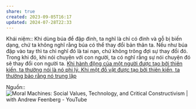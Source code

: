```yaml
---
share: true
created: 2023-09-05T16:17
updated: 2024-07-28T22:33
---
```

Khái niệm:: 
Khi dùng búa để đập đinh, ta nghĩ là chỉ có đinh và gỗ bị biến dạng, chứ ta không nghĩ rằng búa có thể thay đổi bản thân ta. Nếu như búa đập vào tay thì ta chỉ nghĩ đó là tai nạn, chứ không trông đợi sự thay đổi đó. Trong khi đó, khi nói chuyện với con người, ta có nghĩ rằng sự nói chuyện đó sẽ thay đổi con người ta. 
[Khi hành động của một người được tạo bởi thiên kiến, ta thường nói là nó phi lý. Khi một đồ vật được tạo bởi thiên kiến, ta thường bảo rằng nó trung lập](./Khi%20h%C3%A0nh%20%C4%91%E1%BB%99ng%20c%E1%BB%A7a%20m%E1%BB%99t%20ng%C6%B0%E1%BB%9Di%20%C4%91%C6%B0%E1%BB%A3c%20t%E1%BA%A1o%20b%E1%BB%9Fi%20thi%C3%AAn%20ki%E1%BA%BFn,%20ta%20th%C6%B0%E1%BB%9Dng%20n%C3%B3i%20l%C3%A0%20n%C3%B3%20phi%20l%C3%BD.%20Khi%20m%E1%BB%99t%20%C4%91%E1%BB%93%20v%E1%BA%ADt%20%C4%91%C6%B0%E1%BB%A3c%20t%E1%BA%A1o%20b%E1%BB%9Fi%20thi%C3%AAn%20ki%E1%BA%BFn,%20ta%20th%C6%B0%E1%BB%9Dng%20b%E1%BA%A3o%20r%E1%BA%B1ng%20n%C3%B3%20trung%20l%E1%BA%ADp.md)

Nguồn:: ![Moral Machines: Social Values, Technology, and Critical Constructivism | with Andrew Feenberg - YouTube](https://www.youtube.com/live/XyY7C2nZv6c?si=IxxZ0YUjzh8J9iCB&t=1864)